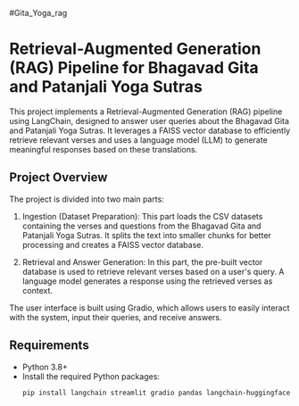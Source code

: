 #Gita_Yoga_rag
# Retrieval-Augmented Generation (RAG) Pipeline for Bhagavad Gita and Patanjali Yoga Sutras

This project implements a Retrieval-Augmented Generation (RAG) pipeline using LangChain, designed to answer user queries about the Bhagavad Gita and Patanjali Yoga Sutras. It leverages a FAISS vector database to efficiently retrieve relevant verses and uses a language model (LLM) to generate meaningful responses based on these translations.

## Project Overview

The project is divided into two main parts:

1. Ingestion (Dataset Preparation): This part loads the CSV datasets containing the verses and questions from the Bhagavad Gita and Patanjali Yoga Sutras. It splits the text into smaller chunks for better processing and creates a FAISS vector database.
   
2. Retrieval and Answer Generation: In this part, the pre-built vector database is used to retrieve relevant verses based on a user's query. A language model generates a response using the retrieved verses as context.

The user interface is built using Gradio, which allows users to easily interact with the system, input their queries, and receive answers.

## Requirements

- Python 3.8+
- Install the required Python packages:
  ```bash
  pip install langchain streamlit gradio pandas langchain-huggingface faiss-cpu
